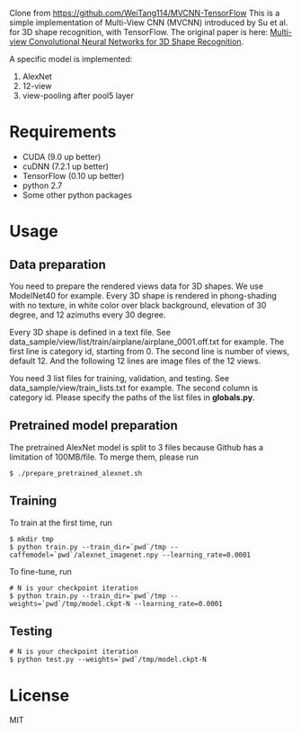 Clone from https://github.com/WeiTang114/MVCNN-TensorFlow 
This is a simple implementation of Multi-View CNN (MVCNN) introduced by Su et al. for 3D shape recognition, with TensorFlow. The original paper is here: [Multi-view Convolutional Neural Networks for 3D Shape Recognition](http://vis-www.cs.umass.edu/mvcnn/).

A specific model is implemented:

1. AlexNet
2. 12-view
3. view-pooling after pool5 layer

# Requirements

- CUDA (9.0 up better)
- cuDNN (7.2.1 up better)
- TensorFlow (0.10 up better)
- python 2.7
- Some other python packages


# Usage

## Data preparation

You need to prepare the rendered views data for 3D shapes. We use ModelNet40 for example. Every 3D shape is rendered in phong-shading with no texture, in white color over black background, elevation of 30 degree, and 12 azimuths every 30 degree. 

Every 3D shape is defined in a text file. See data\_sample/view/list/train/airplane/airplane_0001.off.txt for example. The first line is category id, starting from 0. The second line is number of views, default 12. And the following 12 lines are image files of the 12 views.

You need 3 list files for training, validation, and testing. See data\_sample/view/train_lists.txt for example. The second column is category id. Please specify the paths of the list files in **globals.py**.

## Pretrained model preparation

The pretrained AlexNet model is split to 3 files because Github has a limitation of 100MB/file. To merge them, please run

```
$ ./prepare_pretrained_alexnet.sh
```

## Training

To train at the first time, run

```
$ mkdir tmp
$ python train.py --train_dir=`pwd`/tmp --caffemodel=`pwd`/alexnet_imagenet.npy --learning_rate=0.0001
```

To fine-tune, run

```
# N is your checkpoint iteration
$ python train.py --train_dir=`pwd`/tmp --weights=`pwd`/tmp/model.ckpt-N --learning_rate=0.0001
```

## Testing

```
# N is your checkpoint iteration
$ python test.py --weights=`pwd`/tmp/model.ckpt-N
```

# License
MIT
